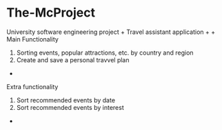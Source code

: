 # The-McProject
University software engineering project
+
Travel assistant application
+
+
Main Functionality
1. Sorting events, popular attractions, etc. by country and region
2. Create and save a personal travvel plan
+
Extra functionality
1. Sort recommended events by date
2. Sort recommended events by interest
+
